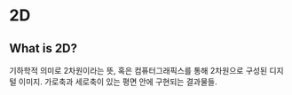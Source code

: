 # 2D
## What is 2D?  
기하학적 의미로 2차원이라는 뜻, 혹은 컴퓨터그래픽스를 통해 2차원으로 구성된 디지털 이미지.
가로축과 세로축이 있는 평면 안에 구현되는 결과물들.  
